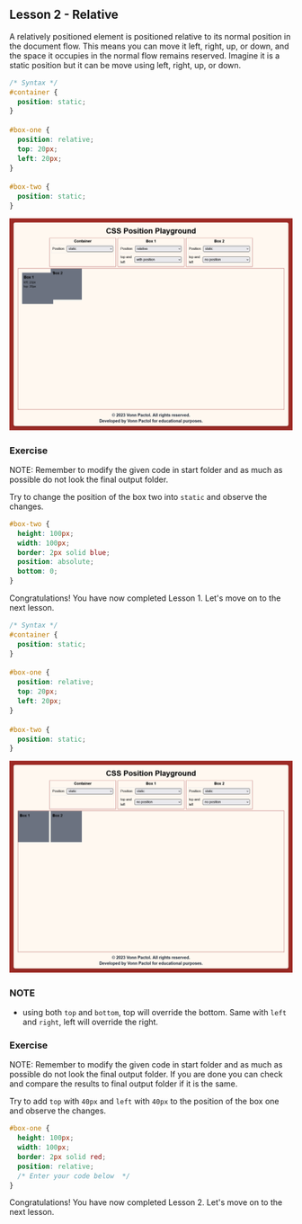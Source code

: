 ## Lesson 2 - Relative

A relatively positioned element is positioned relative to its normal position in the document flow. This means you can move it left, right, up, or down, and the space it occupies in the normal flow remains reserved. Imagine it is a static position but it can be move using left, right, up, or down.

```css
/* Syntax */
#container {
  position: static;
}

#box-one {
  position: relative;
  top: 20px;
  left: 20px;
}

#box-two {
  position: static;
}
```

![Relative Sample Output](../images/relative.png)

### Exercise

NOTE: Remember to modify the given code in start folder and as much as possible do not look the final output folder.

Try to change the position of the box two into `static` and observe the changes.

```css
#box-two {
  height: 100px;
  width: 100px;
  border: 2px solid blue;
  position: absolute;
  bottom: 0;
}
```

Congratulations! You have now completed Lesson 1. Let's move on to the next lesson.

```css
/* Syntax */
#container {
  position: static;
}

#box-one {
  position: relative;
  top: 20px;
  left: 20px;
}

#box-two {
  position: static;
}
```

![Position Static Output](../images/static.png)

### NOTE

- using both `top` and `bottom`, top will override the bottom. Same with `left` and `right`, left will override the right.

### Exercise

NOTE: Remember to modify the given code in start folder and as much as possible do not look the final output folder. If you are done you can check and compare the results to final output folder if it is the same.

Try to add `top` with `40px` and `left` with `40px` to the position of the box one and observe the changes.

```css
#box-one {
  height: 100px;
  width: 100px;
  border: 2px solid red;
  position: relative;
  /* Enter your code below  */
}
```

Congratulations! You have now completed Lesson 2. Let's move on to the next lesson.
